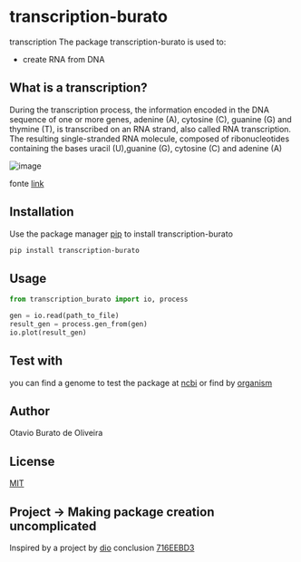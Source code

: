 # transcription-burato

transcription
The package transcription-burato is used to:

- create RNA from DNA

## What is a transcription?

During the transcription process, the information encoded in the DNA sequence of one or more genes, adenine (A), cytosine (C), guanine (G) and thymine (T), is transcribed on an RNA strand, also called RNA transcription. The resulting single-stranded RNA molecule, composed of ribonucleotides containing the bases uracil (U),guanine (G), cytosine (C) and adenine (A)

![image](https://s3-us-west-2.amazonaws.com/courses-images/wp-content/uploads/sites/1094/2016/11/03164619/OSC_Microbio_11_03_TxnElong.jpg)

fonte [link](https://courses.lumenlearning.com/suny-microbiology/chapter/rna-transcription/)

## Installation

Use the package manager [pip](https://pip.pypa.io/en/stable/) to install transcription-burato

```bash
pip install transcription-burato
```

## Usage

``` python
from transcription_burato import io, process

gen = io.read(path_to_file)
result_gen = process.gen_from(gen)
io.plot(result_gen)
```

## Test with

you can find a genome to test the package at [ncbi](www.ncbi.nlm.nih.gov) or find by [organism](https://www.ncbi.nlm.nih.gov/assembly/organism/)

## Author

Otavio Burato de Oliveira

## License
[MIT](https://choosealicense.com/licenses/mit/)

## Project -> Making package creation uncomplicated

Inspired by a project by [dio](https://digitalinnovation.one)
conclusion [716EEBD3](https://certificates.digitalinnovation.one/716EEBD3)